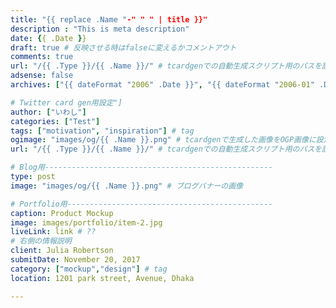 ```yaml
---
title: "{{ replace .Name "-" " " | title }}"
description : "This is meta description"
date: {{ .Date }}
draft: true # 反映させる時はfalseに変えるかコメントアウト
comments: true
url: "/{{ .Type }}/{{ .Name }}/" # tcardgenでの自動生成スクリプト用のパスを設定
adsense: false
archives: ["{{ dateFormat "2006" .Date }}", "{{ dateFormat "2006-01" .Date }}"]

# Twitter card gen用設定"]
author: ["いわし"]
categories: ["Test"]
tags: ["motivation", "inspiration"] # tag
ogimage: "images/og/{{ .Name }}.png" # tcardgenで生成した画像をOGP画像に設定する
url: "/{{ .Type }}/{{ .Name }}/" # tcardgenでの自動生成スクリプト用のパスを設定

# Blog用---------------------------------------------------
type: post
image: "images/og/{{ .Name }}.png" # ブログバナーの画像

# Portfolio用----------------------------------------------
caption: Product Mockup
image: images/portfolio/item-2.jpg
liveLink: link # ??
# 右側の情報説明
client: Julia Robertson
submitDate: November 20, 2017
category: ["mockup","design"] # tag
location: 1201 park street, Avenue, Dhaka

---
```

